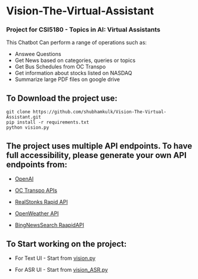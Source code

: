 # Vision-The-Virtual-Assistant
### Project for CSI5180 - Topics in AI: Virtual Assistants

This Chatbot Can perform a range of operations such as:
- Answee Questions
- Get News based on categories, queries or topics
- Get Bus Schedules from OC Transpo
- Get information about stocks listed on NASDAQ
- Summarize large PDF files on google drive

## To Download the project use:
```
git clone https://github.com/shubhamkulk/Vision-The-Virtual-Assistant.git
pip install -r requirements.txt
python vision.py
```

## The project uses multiple API endpoints. To have full accessibility, please generate your own API endpoints from:

  - [OpenAI](https://platform.openai.com/docs/api-reference)
  
  - [OC Transpo APIs](https://www.octranspo.com/en/plan-your-trip/travel-tools/developers/dev-doc)
  
  - [RealStonks Rapid API](https://rapidapi.com/amansharma2910/api/realstonks)
  
  - [OpenWeather API](https://openweathermap.org/api/one-call-3)
  
  - [BingNewsSearch RaapidAPI](https://rapidapi.com/microsoft-azure-org-microsoft-cognitive-services/api/bing-news-search1)

## To Start working on the project:

- For Text UI - Start from [vision.py](Brain/vision.py)

- For ASR UI - Start from [vision_ASR.py](Brain/vision_ASR.py)

